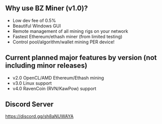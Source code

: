 ## Why use BZ Miner (v1.0)?
- Low dev fee of 0.5%
- Beautiful Windows GUI
- Remote management of all mining rigs on your network
- Fastest Ethereum/ethash miner (from limited testing)
- Control pool/algorithm/wallet mining PER device!

## Current planned major features by version (not including minor releases)
- v2.0 OpenCL/AMD Ethereum/Ethash mining
- v3.0 Linux support
- v4.0 RavenCoin (RVN/KawPow) support

## Discord Server
https://discord.gg/sh8aNUWAYA
